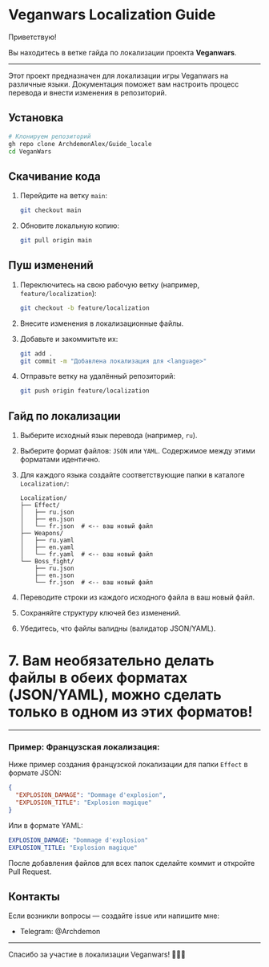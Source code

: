 
# Veganwars Localization Guide

Приветствую!

Вы находитесь в ветке гайда по локализации проекта **Veganwars**.

---

Этот проект предназначен для локализации игры Veganwars на различные языки. Документация поможет вам настроить процесс перевода и внести изменения в репозиторий.

## Установка

```bash
# Клонируем репозиторий
gh repo clone ArchdemonAlex/Guide_locale
cd VeganWars
````

## Скачивание кода

1. Перейдите на ветку `main`:

   ```bash
   git checkout main
   ```
2. Обновите локальную копию:

   ```bash
   git pull origin main
   ```

## Пуш изменений

1. Переключитесь на свою рабочую ветку (например, `feature/localization`):

   ```bash
   git checkout -b feature/localization
   ```
2. Внесите изменения в локализационные файлы.
3. Добавьте и закоммитьте их:

   ```bash
   git add .
   git commit -m "Добавлена локализация для <language>"
   ```
4. Отправьте ветку на удалённый репозиторий:

   ```bash
   git push origin feature/localization
   ```

## Гайд по локализации

1. Выберите исходный язык перевода (например, `ru`).

2. Выберите формат файлов: `JSON` или `YAML`. Содержимое между этими форматами идентично.

3. Для каждого языка создайте соответствующие папки в каталоге `Localization/`:

   ```text
   Localization/
   ├── Effect/
   │   ├── ru.json
   │   ├── en.json
   │   └── fr.json  # <-- ваш новый файл
   ├── Weapons/
   │   ├── ru.yaml
   │   ├── en.yaml
   │   └── fr.yaml  # <-- ваш новый файл
   └── Boss_fight/
       ├── ru.json
       ├── en.json
       └── fr.json  # <-- ваш новый файл
   ```

4. Переводите строки из каждого исходного файла в ваш новый файл.

5. Сохраняйте структуру ключей без изменений.

6. Убедитесь, что файлы валидны (валидатор JSON/YAML).

# 7. Вам необязательно делать файлы в обеих форматах (JSON/YAML), можно сделать только в одном из этих форматов!

---

### Пример: Французская локализация:

Ниже пример создания французской локализации для папки `Effect` в формате JSON:

```json
{
  "EXPLOSION_DAMAGE": "Dommage d'explosion",
  "EXPLOSION_TITLE": "Explosion magique"
}
```

Или в формате YAML:

```yaml
EXPLOSION_DAMAGE: "Dommage d'explosion"
EXPLOSION_TITLE: "Explosion magique"
```

После добавления файлов для всех папок сделайте коммит и откройте Pull Request.

## Контакты

Если возникли вопросы — создайте issue или напишите мне:

* Telegram: @Archdemon

---

Спасибо за участие в локализации Veganwars! 🦀🤝🖤



